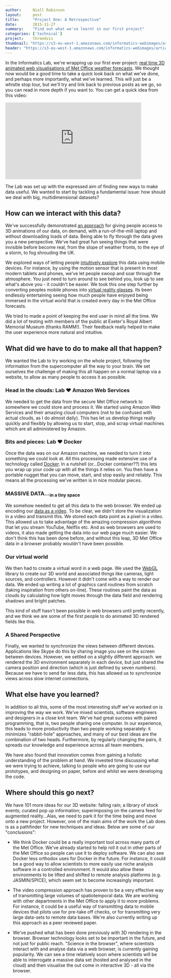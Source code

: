 ```yaml
---
author:     Niall Robinson
layout:     post
title:      "Project One: A Retrospective"
date:       2015-11-27
summary:    "Find out what we've learnt in our first project"
categories: ['technical']
project:    threedvis
thumbnail: "https://s3-eu-west-1.amazonaws.com/informatics-webimages/articles/2015-10-05-videocodec/exampledata_sm.png"
header: "https://s3-eu-west-1.amazonaws.com/informatics-webimages/articles/2015-10-05-videocodec/matrix-356024_1280.jpg"
---
```


In the Informatics Lab, we're wrapping up our first ever project: [real time 3D animated web visualisations of Met Office weather forecasts](http://www.informaticslab.co.uk/projects/three-d-vis.html). We thought now would be a good time to take a quick look back on what we've done, and perhaps more importantly, what we've learned. This will just be a whistle stop tour, but we'll try and link back to previous posts as we go, so you can read in more depth if you want to. You can get a quick idea from this video:

<iframe width="427" height="240" src="https://www.youtube.com/embed/pzvk1ZNMvFY" frameborder="0" allowfullscreen></iframe>

The Lab was set up with the expressed aim of finding new ways to make data useful. We wanted to start by tackling a fundamental issue: how should we deal with big, multidimensional datasets?

## How can we interact with this data?
We've successfully demonstrated [an approach](http://demo.3dvis.informaticslab.co.uk/ng-3d-vis/apps/redirect/) for giving people access to 3D animations of our data, on demand, with a run-of-the-mill laptop and without downloading loads of data. Being able to fly through the data gives you a new perspective. We've had great fun seeing things that were invisible before become real, from the slope of weather fronts, to the eye of a storm, to fog shrouding the UK.

We explored ways of letting people [intuitively explore](http://demo.3dvis.informaticslab.co.uk/ipad-fly/) this data using mobile devices. For instance, by using the motion sensor that is present in most modern tablets and phones, we've let people swoop and soar through the atmosphere. You just need to turn around to see behind you, look up to see what's above you - it couldn't be easier. We took this one step further by converting peoples mobile phones into [virtual reality glasses](http://demo.3dvis.informaticslab.co.uk/google-cardboard/). Its been endlessly entertaining seeing how much people have enjoyed being immersed in the virtual world that is created every day in the Met Office forecasts.

We tried to made a point of keeping the end user in mind all the time. We did a lot of testing with members of the public at Exeter's Royal Albert Memorial Museum (thanks RAMM!). Their feedback really helped to make the user experience more natural and intuitive. 

## What did we have to do to make all that happen?
We wanted the Lab to try working on the whole project, following the information from the supercomputer all the way to your brain. We set ourselves the challenge of making this all happen on a normal laptop via a website, to allow as many people to access it as possible.

### Head in the clouds: Lab &hearts; Amazon Web Services
We needed to get the data from the secure Met Office network to somewhere we could store and process it. We started using Amazon Web Services and their amazing cloud computers (not to be confused with actual clouds, as I do almost daily). This has let us develop things really quickly and flexibly by allowing us to start, stop, and scrap virtual machines which are all administered by Amazon.

### Bits and pieces: Lab &hearts; Docker
Once the data was on our Amazon machine, we needed to turn it into something we could look at. All this processing made extensive use of a technology called [Docker](http://www.informaticslab.co.uk/lab-school/2015/06/24/lab-school-docker.html). In a nutshell (or...Docker container??) this lets you wrap up your code up with all the things it relies on. You then have a portable nugget that you can move, start, and stop easily and reliably. This means all the processing we've written is in nice modular pieces.

<h3>MASSIVE DATA...<sub>in a tiny space</sub></h3>

We somehow needed to get all this data to the web browser. We ended up encoding our [data as a video](http://www.informaticslab.co.uk/technical/2015/10/05/data-encoding.html). To be clear, we didn't store the visualization in a video and transmit this. We stored each data point as a pixel in a video. This allowed us to take advantage of the amazing compression algorithms that let you stream YouTube, Netflix etc. And as web browsers are used to videos, it also made getting the data into our web page much easier. We don't think this has been done before, and without this leap, 3D Met Office data in a browser probably wouldn't have been possible.

### Our virtual world
We then had to create a virtual word in a web page. We used the [WebGL](https://get.webgl.org/) library to create our 3D world and associated things like cameras, light sources, and controllers. However it didn't come with a way to render our data. We ended up writing a lot of graphics card routines from scratch (taking inspiration from others on-line). These routines paint the data as clouds by calculating how light moves through the data field and rendering shadows and bright patches.

This kind of stuff hasn't been possible in web browsers until pretty recently, and we think we are some of the first people to do animated 3D rendered fields like this.

### A Shared Perspective
Finally, we wanted to synchronize the views between different devices. Applications like Skype do this by sharing image you see on the screen between devices. However, we settled on a slightly different approach. we rendered the 3D environment separately in each device, but just shared the camera position and direction (which is just defined by seven numbers). Because we have to send far less data, this has allowed us to synchronize views across slow internet connections.

## What else have you learned?
In addition to all this, some of the most interesting stuff we've worked on is improving the way we work. We've mixed scientists, software engineers and designers in a close knit team. We've had great success with paired programming, that is, two people sharing one computer. In our experience, this leads to more productivity than two people working separately: it minimizes "rabbit-hole" approaches, and many of our best ideas are the combination of two heads. Furthermore, by regularly changing the pairs, it spreads our knowledge and experience across all team members.

We have also found that innovation comes from gaining a holistic understanding of the problem at hand. We invested time discussing what we were trying to achieve, talking to people who are going to use our prototypes, and designing on paper, before and whilst we were developing the code.

## Where should this go next?
We have 101 more ideas for our 3D website: falling rain; a library of stock events; curated pop up information; superimposing on the camera feed for augmented reality...Alas, we need to park it for the time being and move onto a new project. However, one of the main aims of the work the Lab does is as a pathfinder for new techniques and ideas. Below are some of our "conclusions":

* We think Docker could be a really important tool across many parts of the Met Office. We've already started to help roll it out in other parts of the Met Office so people can use it to deploy software. We can also see Docker less orthodox uses for Docker in the future. For instance, it could be a good way to allow scientists to more easily use niche analysis software in a controlled environment. It would also allow these environments to be lifted and shifted to remote analysis platforms (e.g. JASMIN/SPICE), which seem set to become increasingly important.

* The video compression approach has proven to be a very effective way of transmitting large volumes of spatiotemporal data. We are working with other departments in the Met Office to apply it to more problems. For instance, it could be a useful way of transmitting data to mobile devices that pilots use for pre-take off checks, or for transmitting very large data-sets to remote data bases. We're also currently writing up this approach as a peer reviewed paper.

* We've pushed what has been done previously with 3D rendering in the browser. Browser technology looks set to be important in the future, and not just for public reach. "Science in the browser", where scientists interact with and analyse data via a web browser, is currently gaining popularity. We can see a time relatively soon where scientists will be able to interrogate a massive data set (hosted and analysed in the cloud) and then visualise the out come in interactive 3D - all via the browser. 